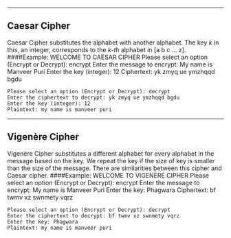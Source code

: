 ----
Caesar Cipher
----
Caesar Cipher substitutes the alphabet with another alphabet. The key *k* in this, an integer, corresponds to the *k-th* alphabet in [a b c ... z]. 
####Example:
    WELCOME TO CAESAR CIPHER
    Please select an option (Encrypt or Decrypt): encrypt
    Enter the message to encrypt: My name is Manveer Puri
    Enter the key (integer): 12
    Ciphertext: yk zmyq ue ymzhqqd bgdu

    Please select an option (Encrypt or Decrypt): decrypt
    Enter the ciphertext to decrypt: yk zmyq ue ymzhqqd bgdu
    Enter the key (integer): 12
    Plaintext: my name is manveer puri

----
Vigenère Cipher
----
Vigenère Cipher substitutes a different alphabet for every alphabet in the message based on the key. We repeat the key if the size of key is smaller than the size of the message. There are similarities between this cipher and Caesar cipher.
####Example:
    WELCOME TO VIGENÈRE CIPHER
    Please select an option (Encrypt or Decrypt): encrypt
    Enter the message to encrypt: My name is Manveer Puri
    Enter the key: Phagwara
    Ciphertext: bf twmv xz swnmety vqrz

    Please select an option (Encrypt or Decrypt): decrypt
    Enter the ciphertext to decrypt: bf twmv xz swnmety vqrz
    Enter the key: Phagwara
    Plaintext: my name is manveer puri